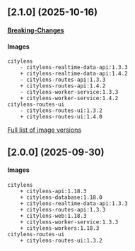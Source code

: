 ## [2.1.0] (2025-10-16)
#### [Breaking-Changes](CITYLENS-Breaking-Changes.md#210)
#### Images
```
citylens
	- citylens-realtime-data-api:1.3.3
	+ citylens-realtime-data-api:1.4.2
	- citylens-routes-api:1.3.3
	+ citylens-routes-api:1.4.2
	- citylens-worker-service:1.3.3
	+ citylens-worker-service:1.4.2
citylens-routes-ui
	- citylens-routes-ui:1.3.2
	+ citylens-routes-ui:1.4.0
```
[Full list of image versions](citylens_image_versions.txt)

## [2.0.0] (2025-09-30)

#### Images
```
citylens
	+ citylens-api:1.18.3
	+ citylens-database:1.18.0
	+ citylens-realtime-data-api:1.3.3
	+ citylens-routes-api:1.3.3
	+ citylens-web:1.18.3
	+ citylens-worker-service:1.3.3
	+ citylens-workers:1.18.3
citylens-routes-ui
	+ citylens-routes-ui:1.3.2

```

